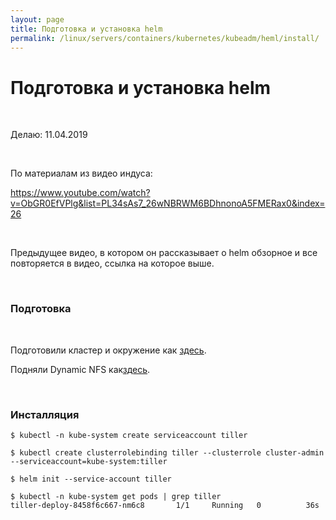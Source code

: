 ```yaml
---
layout: page
title: Подготовка и установка helm
permalink: /linux/servers/containers/kubernetes/kubeadm/heml/install/
---
```


# Подготовка и установка helm

<br/>

Делаю: 11.04.2019

<br/>

По материалам из видео индуса:

https://www.youtube.com/watch?v=ObGR0EfVPlg&list=PL34sAs7_26wNBRWM6BDhnonoA5FMERax0&index=26

<br/>

Предыдущее видео, в котором он рассказывает о helm обзорное и все повторяется в видео, ссылка на которое выше.

<br/>

### Подготовка

<br/>

Подготовили кластер и окружение как <a href="/linux/servers/containers/kubernetes/kubeadm/prepared-cluster/">здесь</a>.

Подняли Dynamic NFS как<a href="/linux/servers/containers/kubernetes/kubeadm/persistence/dynamic-nfs-provisioning/">здесь</a>.

<br/>

### Инсталляция

    $ kubectl -n kube-system create serviceaccount tiller

    $ kubectl create clusterrolebinding tiller --clusterrole cluster-admin --serviceaccount=kube-system:tiller

    $ helm init --service-account tiller

    $ kubectl -n kube-system get pods | grep tiller
    tiller-deploy-8458f6c667-nm6c8       1/1     Running   0          36s
